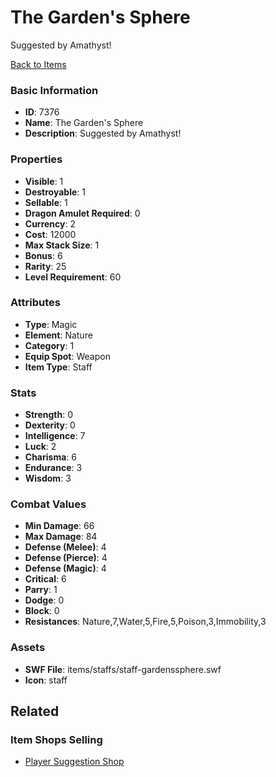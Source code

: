 # The Garden's Sphere

Suggested by Amathyst!

[Back to Items](../items.md)

### Basic Information

- **ID**: 7376
- **Name**: The Garden&#039;s Sphere
- **Description**: Suggested by Amathyst!

### Properties

- **Visible**: 1
- **Destroyable**: 1
- **Sellable**: 1
- **Dragon Amulet Required**: 0
- **Currency**: 2
- **Cost**: 12000
- **Max Stack Size**: 1
- **Bonus**: 6
- **Rarity**: 25
- **Level Requirement**: 60

### Attributes

- **Type**: Magic
- **Element**: Nature
- **Category**: 1
- **Equip Spot**: Weapon
- **Item Type**: Staff

### Stats

- **Strength**: 0
- **Dexterity**: 0
- **Intelligence**: 7
- **Luck**: 2
- **Charisma**: 6
- **Endurance**: 3
- **Wisdom**: 3

### Combat Values

- **Min Damage**: 66
- **Max Damage**: 84
- **Defense (Melee)**: 4
- **Defense (Pierce)**: 4
- **Defense (Magic)**: 4
- **Critical**: 6
- **Parry**: 1
- **Dodge**: 0
- **Block**: 0
- **Resistances**: Nature,7,Water,5,Fire,5,Poison,3,Immobility,3

### Assets

- **SWF File**: items/staffs/staff-gardenssphere.swf
- **Icon**: staff

## Related

### Item Shops Selling

- [Player Suggestion Shop](../item-shops/135-player-suggestion-shop.md)

